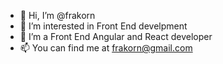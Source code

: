 - 👋 Hi, I’m @frakorn
- 👀 I’m interested in Front End develpment 
- 🌱 I’m a Front End Angular and React developer
- 📫 You can find me at frakorn@gmail.com

<!---
frakorn/frakorn is a ✨ special ✨ repository because its `README.md` (this file) appears on your GitHub profile.
You can click the Preview link to take a look at your changes.
--->
